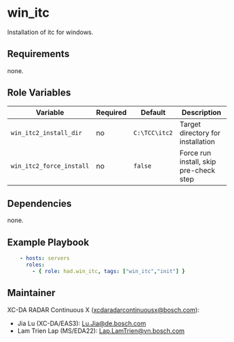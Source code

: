 win_itc
=========

Installation of itc for windows.

Requirements
------------

none.

Role Variables
--------------

Variable | Required | Default | Description
-------- | -------- | ------- | -----------
`win_itc2_install_dir` | no | `C:\TCC\itc2` |  Target directory for installation
`win_itc2_force_install` | no | `false` |  Force run install, skip pre-check step

Dependencies
------------

none.

Example Playbook
----------------

```yml
    - hosts: servers
      roles:
        - { role: had.win_itc, tags: ["win_itc","init"] }
```

Maintainer
------------------

XC-DA RADAR Continuous X (xcdaradarcontinuousx@bosch.com):
- Jia Lu (XC-DA/EAS3): Lu.Jia@de.bosch.com
- Lam Trien Lap (MS/EDA22): Lap.LamTrien@vn.bosch.com
